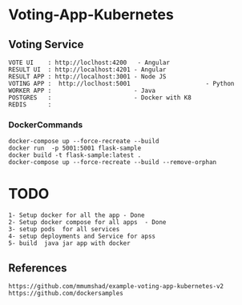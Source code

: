 # Voting-App-Kubernetes

## Voting Service



    VOTE UI    : http://loclhost:4200   - Angular
    RESULT UI  : http://localhost:4201 - Angular 
    RESULT APP : http://localhost:3001 - Node JS
    VOTING APP :  http://loclhost:5001                     - Python
    WORKER APP :                       - Java
    POSTGRES   :                       - Docker with K8
    REDIS      :

### DockerCommands

    docker-compose up --force-recreate --build
    docker run  -p 5001:5001 flask-sample
    docker build -t flask-sample:latest .
    docker-compose up --force-recreate --build --remove-orphan

    
    
# TODO

    1- Setup docker for all the app - Done
    2- Setup docker compose for all apps  - Done
    3- setup pods  for all services
    4- setup deployments and Service for apss
    5- build  java jar app with docker 


## References

    https://github.com/mmumshad/example-voting-app-kubernetes-v2
    https://github.com/dockersamples
